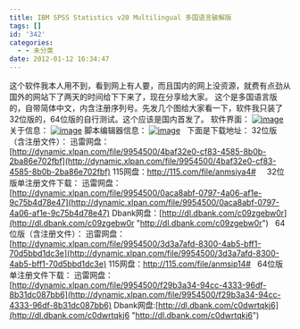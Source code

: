 ```yaml
---
title: IBM SPSS Statistics v20 Multilingual 多国语言破解版
tags: []
id: '342'
categories:
  - - 未分类
date: 2012-01-12 16:34:47
---
```


这个软件我本人用不到，看到网上有人要，而且国内的网上没资源，就费有点劲从国外的网站下了两天的时间给下下来了，现在分享给大家。 这个是多国语言版的，自带简体中文，内含注册序列号。先发几个图给大家看一下，软件我只装了32位版的，64位版的自行测试。这个应该是国内首发了。 软件界面： [![image](http://www.gcsee.com/wp-content/uploads/2012/01/image_thumb.png "image")](http://www.gcsee.com/wp-content/uploads/2012/01/image.png) 关于信息： [![image](http://www.gcsee.com/wp-content/uploads/2012/01/image_thumb1.png "image")](http://www.gcsee.com/wp-content/uploads/2012/01/image1.png) 脚本编辑器信息： [![image](http://www.gcsee.com/wp-content/uploads/2012/01/image_thumb2.png "image")](http://www.gcsee.com/wp-content/uploads/2012/01/image2.png)   下面是下载地址： 32位版（含注册文件）： 迅雷网盘：[http://dynamic.xlpan.com/file/9954500/4baf32e0-cf83-4585-8b0b-2ba86e702fbf](http://dynamic.xlpan.com/file/9954500/4baf32e0-cf83-4585-8b0b-2ba86e702fbf) 115网盘：http://115.com/file/anmsiya4#     32位版单注册文件下载： 迅雷网盘：[http://dynamic.xlpan.com/file/9954500/0aca8abf-0797-4a06-af1e-9c75b4d78e47](http://dynamic.xlpan.com/file/9954500/0aca8abf-0797-4a06-af1e-9c75b4d78e47) Dbank网盘：[http://dl.dbank.com/c09zgebw0r](http://dl.dbank.com/c09zgebw0r "http://dl.dbank.com/c09zgebw0r")   64位版（含注册文件）： 迅雷网盘：[http://dynamic.xlpan.com/file/9954500/3d3a7afd-8300-4ab5-bff1-70d5bbd1dc3e](http://dynamic.xlpan.com/file/9954500/3d3a7afd-8300-4ab5-bff1-70d5bbd1dc3e) 115网盘：http://115.com/file/anmsip14#   64位版单注册文件下载： 迅雷网盘：[http://dynamic.xlpan.com/file/9954500/f29b3a34-94cc-4333-96df-8b31dc087bb6](http://dynamic.xlpan.com/file/9954500/f29b3a34-94cc-4333-96df-8b31dc087bb6) Dbank网盘:[http://dl.dbank.com/c0dwrtqkj6](http://dl.dbank.com/c0dwrtqkj6 "http://dl.dbank.com/c0dwrtqkj6")